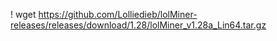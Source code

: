 
! wget https://github.com/Lolliedieb/lolMiner-releases/releases/download/1.28/lolMiner_v1.28a_Lin64.tar.gz
